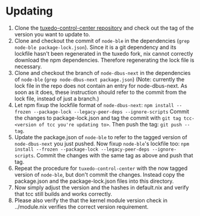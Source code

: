 # Updating

1. Clone the [tuxedo-control-center repository](https://github.com/tuxedocomputers/tuxedo-control-center)
    and check out the tag of the version you want to update to.
2. Clone and checkout the commit of `node-ble` in the dependencies (`grep node-ble package-lock.json`).
    Since it is a git dependency and its lockfile hasn't been regenerated in the
    tuxedo fork, nix cannot correctly download the npm dependencies.
    Therefore regenerating the lock file is necessary.
3. Clone and checkout the branch of `node-dbus-next` in the dependencies of `node-ble`
    (`grep node-dbus-next package.json`) (Note: currently the lock file
    in the repo does not contain an entry for node-dbus-next.
    As soon as it does, these instruction should refer to the commit
    from the lock file, instead of just a branch.)
4. Let npm fixup the lockfile format of `node-dbus-next`:
    `npm install --frozen --package-lock --legacy-peer-deps --ignore-scripts`
    Commit the changes to package-lock.json and tag the commit
    with `git tag tcc-<version of tcc you're updating to>`.
    Then push the tag: `git push --tag`.
5. Update the package.json of `node-ble` to refer
    to the tagged version of `node-dbus-next`
    you just pushed. Now fixup `node-ble`'s lockfile too:
    `npm install --frozen --package-lock --legacy-peer-deps --ignore-scripts`.
    Commit the changes with the same tag as above
    and push that tag.
6. Repeat the procedure for `tuxedo-control-center`
    with the now tagged version of `node-ble`,
    but don't commit the changes.
    Instead copy the package.json and the package-lock.json
    files into this directory.
7. Now simply adjust the version and the hashes in default.nix
    and verify that tcc still builds and works correctly.
8. Please also verify the that the kernel module version check in ../module.nix
    verifies the correct version requirement.
